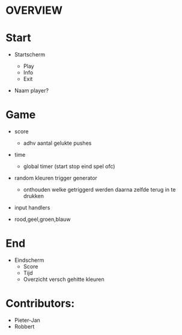 **OVERVIEW**
===


Start
===
- Startscherm
    - Play
    - Info
    - Exit

- Naam player? 

Game
===
- score
    - adhv aantal gelukte pushes

- time
    - global timer (start stop eind spel ofc)

- random kleuren trigger generator
    - onthouden welke getriggerd werden 
    daarna zelfde terug in te drukken

- input handlers

- rood,geel,groen,blauw

End
===
- Eindscherm
    - Score
    - Tijd
    - Overzicht versch gehitte kleuren

Contributors:
===
- Pieter-Jan
- Robbert
